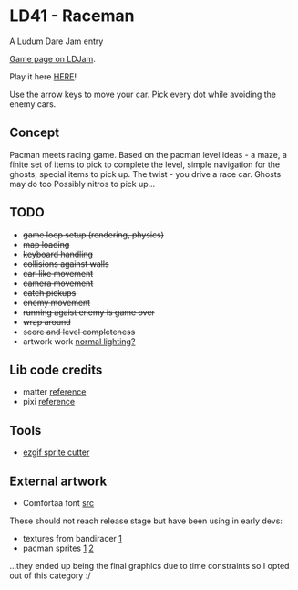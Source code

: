 # LD41 - Raceman

A Ludum Dare Jam entry

[Game page on LDJam](https://ldjam.com/events/ludum-dare/41/raceman).

Play it here [HERE](https://josepedrodias.github.io/ld41-raceman/dist/)!

Use the arrow keys to move your car. Pick every dot while avoiding the enemy cars.


## Concept

Pacman meets racing game.
Based on the pacman level ideas - a maze, a finite set of items to pick to complete the level,
simple navigation for the ghosts, special items to pick up.
The twist - you drive a race car. Ghosts may do too Possibly nitros to pick up...



## TODO

* ~~game loop setup (rendering, physics)~~
* ~~map loading~~
* ~~keyboard handling~~
* ~~collisions against walls~~
* ~~car-like movement~~
* ~~camera movement~~
* ~~catch pickups~~
* ~~enemy movement~~
* ~~running agaist enemy is game over~~
* ~~wrap around~~
* ~~score and level completeness~~
* artwork work [normal lighting?](http://pixijs.io/examples/#/layers/normals.js)


## Lib code credits

* matter [reference](http://brm.io/matter-js/docs/)
* pixi [reference](http://pixijs.download/dev/docs/)


## Tools

* [ezgif sprite cutter](https://ezgif.com/sprite-cutter)


## External artwork

* Comfortaa font [src](https://www.dafont.com/comfortaa.font)

These should not reach release stage but have been using in early devs:

* textures from bandiracer [1](http://www.banditracer.eu/)
* pacman sprites
  [1](https://i.pinimg.com/originals/85/71/e5/8571e53e7056aac79b7c828a8a33c3bd.png)
  [2](http://www.harryguillermo.com/games/pacman/pacman.php)

...they ended up being the final graphics due to time constraints so I opted out of this category :/
